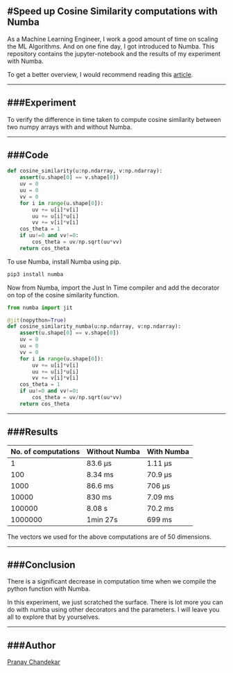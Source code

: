 #Speed up Cosine Similarity computations with Numba
---

As a Machine Learning Engineer, I work a good amount of time on scaling the ML Algorithms. And on one fine day, I got introduced to Numba. This repository contains the jupyter-notebook and the results of my experiment with Numba.

To get a better overview, I would recommend reading this [article](dummy).

----------
###Experiment
---
To verify the difference in time taken to compute cosine similarity between two numpy arrays with and without Numba.

----------
###Code
---
``` python
def cosine_similarity(u:np.ndarray, v:np.ndarray):
    assert(u.shape[0] == v.shape[0])
    uv = 0
    uu = 0
    vv = 0
    for i in range(u.shape[0]):
        uv += u[i]*v[i]
        uu += u[i]*u[i]
        vv += v[i]*v[i]
    cos_theta = 1
    if uu!=0 and vv!=0:
        cos_theta = uv/np.sqrt(uu*vv)
    return cos_theta
```

To use Numba, install Numba using pip.
``` python
pip3 install numba
```
Now from Numba, import the Just In Time compiler and add the decorator on top of the cosine similarity function.
``` python
from numba import jit

@jit(nopython=True)
def cosine_similarity_numba(u:np.ndarray, v:np.ndarray):
    assert(u.shape[0] == v.shape[0])
    uv = 0
    uu = 0
    vv = 0
    for i in range(u.shape[0]):
        uv += u[i]*v[i]
        uu += u[i]*u[i]
        vv += v[i]*v[i]
    cos_theta = 1
    if uu!=0 and vv!=0:
        cos_theta = uv/np.sqrt(uu*vv)
    return cos_theta
```


----------
###Results
---

|No. of computations|Without Numba | With Numba
|--|--|--|
|1|83.6 µs|1.11 µs|
|100|8.34 ms|70.9 µs|
|1000|86.6 ms|706 µs|
|10000|830 ms|7.09 ms|
|100000|8.08 s|70.2 ms|
|1000000|1min 27s|699 ms|

The vectors we used for the above computations are of 50 dimensions.

----------
###Conclusion
---
There is a significant decrease in computation time when we compile the python function with Numba.

In this experiment, we just scratched the surface. There is lot more you can do with numba using other decorators and the parameters. I will leave you all to explore that by yourselves.

----------
###Author
---
[Pranay Chandekar](https://in.linkedin.com/in/pranaychandekar)



